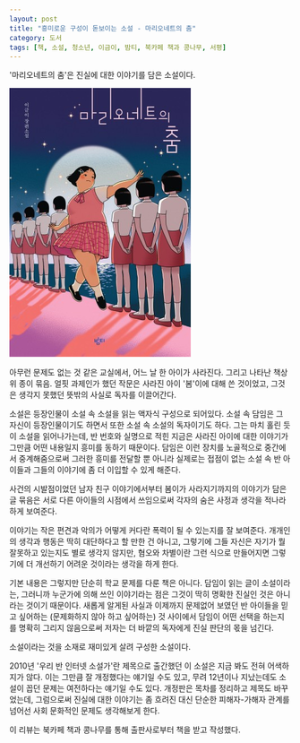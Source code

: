 ```yaml
---
layout: post
title: "흥미로운 구성이 돋보이는 소설 - 마리오네트의 춤"
category: 도서
tags: [책, 소설, 청소년, 이금이, 밤티, 북카페 책과 콩나무, 서평]
---
```


'마리오네트의 춤'은
진실에 대한 이야기를 담은 소설이다.

![표지](/images/dance-of-the-marionette-book-h480.jpg)

아무런 문제도 없는 것 같은 교실에서, 어느 날 한 아이가 사라진다.
그리고 나타난 책상 위 종이 묶음.
얼핏 과제인가 했던 작문은 사라진 아이 '봄'이에 대해 쓴 것이었고,
그것은 생각지 못했던 뜻밖의 사실로 독자를 이끌어간다.

소설은 등장인물이 소설 속 소설을 읽는 액자식 구성으로 되어있다.
소설 속 담임은 그 자신이 등장인물이기도 하면서 또한 소설 속 소설의 독자이기도 하다.
그는 마치 홀린 듯이 소설을 읽어나가는데,
반 번호와 실명으로 적힌 지금은 사라진 아이에 대한 이야기가 그만큼 어떤 내용일지 흥미를 동하기 때문이다.
담임은 이런 장치를 노골적으로 중간에서 중계해줌으로써
그러한 흥미를 전달할 뿐 아니라
실제로는 접점이 없는 소설 속 반 아이들과 그들의 이야기에 좀 더 이입할 수 있게 해준다.

사건의 시발점이었던 남자 친구 이야기에서부터
봄이가 사라지기까지의 이야기가 담은 글 묶음은
서로 다른 아이들의 시점에서 쓰임으로써
각자의 숨은 사정과 생각을 적나라하게 보여준다.

이야기는 작은 편견과 악의가 어떻게 커다란 폭력이 될 수 있는지를 잘 보여준다.
개개인의 생각과 행동은 딱히 대단하다고 할 만한 건 아니고,
그렇기에 그들 자신은 자기가 뭘 잘못하고 있는지도 별로 생각지 않지만,
혐오와 차별이란 그런 식으로 만들어지면
그렇기에 더 개선하기 어려운 것이라는 생각을 하게 한다.

기본 내용은 그렇지만 단순히 학교 문제를 다룬 책은 아니다.
담임이 읽는 글이 소설이라는, 그러니까 누군가에 의해 쓰인 이야기라는 점은
그것이 딱히 명확한 진실인 것은 아니라는 것이기 때문이다.
새롭게 알게된 사실과
이제까지 문제없어 보였던 반 아이들을 믿고 싶어하는 (문제화하지 않아 하고 싶어하는) 것 사이에서
담임이 어떤 선택을 하는지를 명확히 그리지 않음으로써
저자는 더 바깥의 독자에게 진실 판단의 몫을 넘긴다.

소설이라는 것을 소재로 재미있게 살려 구성한 소설이다.

2010년 '우리 반 인터넷 소설가'란 제목으로 출간했던 이 소설은 지금 봐도 전혀 어색하지가 않다.
이는 그만큼 잘 개정했다는 얘기일 수도 있고,
무려 12년이나 지났는데도 소설이 꼽던 문제는 여전하다는 얘기일 수도 있다.
개정판은 목차를 정리하고 제목도 바꾸었는데,
그럼으로써 진실에 대한 이야기는 좀 흐려진 대신
단순한 피해자-가해자 관계를 넘어선 사회 문화적인 문제도 생각해보게 한다.



<div class="im im-info">
이 리뷰는 북카페 책과 콩나무를 통해 출판사로부터 책을 받고 작성했다.
</div>
